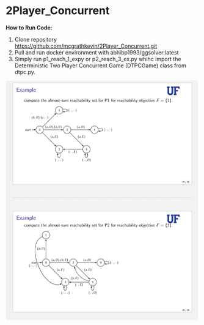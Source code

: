 # 2Player_Concurrent

**How to Run Code:**
1. Clone repository https://github.com/mcgrathkevin/2Player_Concurrent.git
2. Pull and run docker environment with abhibp1993/ggsolver:latest
3. Simply run p1_reach_1_expy or p2_reach_3_ex.py whihc import the Deterministic Two Player Concurrent Game (DTPCGame) class from dtpc.py.

![examples](examples.png)
